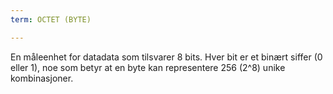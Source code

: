 ```yaml
---
term: OCTET (BYTE)

---
```

En måleenhet for datadata som tilsvarer 8 bits. Hver bit er et binært siffer (0 eller 1), noe som betyr at en byte kan representere 256 (2^8) unike kombinasjoner.